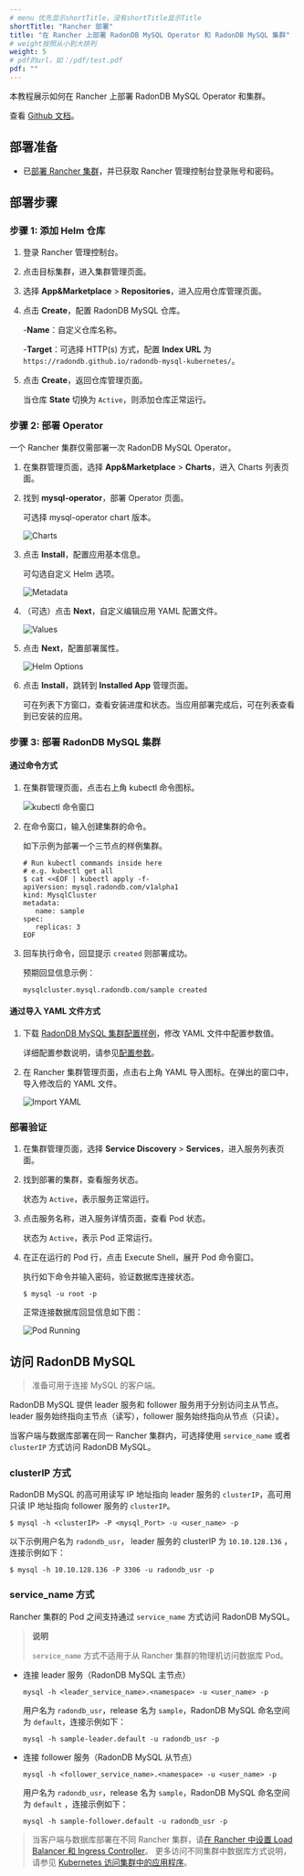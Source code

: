 ```yaml
---
# menu 优先显示shortTitle，没有shortTitle显示Title
shortTitle: "Rancher 部署"
title: "在 Rancher 上部署 RadonDB MySQL Operator 和 RadonDB MySQL 集群"
# weight按照从小到大排列
weight: 5
# pdf的url，如：/pdf/test.pdf
pdf: ""
---
```

本教程展示如何在 Rancher 上部署 RadonDB MySQL Operator 和集群。

查看 [Github 文档](https://github.com/radondb/radondb-mysql-kubernetes/blob/main/docs/zh-cn/deploy_radondb-mysql_operator_on_rancher.md)。

## 部署准备

- 已[部署 Rancher 集群](https://rancher.com/docs/rancher/v2.6/en/quick-start-guide/deployment/quickstart-manual-setup/)，并已获取 Rancher 管理控制台登录账号和密码。

## 部署步骤

### 步骤 1: 添加 Helm 仓库

1. 登录 Rancher 管理控制台。
2. 点击目标集群，进入集群管理页面。
3. 选择 **App&Marketplace** > **Repositories**，进入应用仓库管理页面。
4. 点击 **Create**，配置 RadonDB MySQL 仓库。

   -**Name**：自定义仓库名称。

   -**Target**：可选择 HTTP(s) 方式，配置 **Index URL** 为 `https://radondb.github.io/radondb-mysql-kubernetes/`。

5. 点击 **Create**，返回仓库管理页面。

   当仓库 **State** 切换为 `Active`，则添加仓库正常运行。

### 步骤 2: 部署 Operator

一个 Rancher 集群仅需部署一次 RadonDB MySQL Operator。

1. 在集群管理页面，选择 **App&Marketplace** > **Charts**，进入 Charts 列表页面。
2. 找到 **mysql-operator**，部署 Operator 页面。
   
   可选择 mysql-operator chart 版本。

   ![Charts](https://dbg-files.pek3b.qingstor.com/radondb_website/docs/RadonDB%20MySQL%20Kubernetes%20docs-zh-cn/mysql_operator_chart.png)

3. 点击 **Install**，配置应用基本信息。
   
   可勾选自定义 Helm 选项。

   ![Metadata](https://dbg-files.pek3b.qingstor.com/radondb_website/docs/RadonDB%20MySQL%20Kubernetes%20docs-zh-cn/mysql_operator_metadata.png)

4. （可选）点击 **Next**，自定义编辑应用 YAML 配置文件。

   ![Values](https://dbg-files.pek3b.qingstor.com/radondb_website/docs/RadonDB%20MySQL%20Kubernetes%20docs-zh-cn/mysql_operator_values.png)

5. 点击 **Next**，配置部署属性。

   ![Helm Options](https://dbg-files.pek3b.qingstor.com/radondb_website/docs/RadonDB%20MySQL%20Kubernetes%20docs-zh-cn/helm_options.png)

6. 点击 **Install**，跳转到 **Installed App** 管理页面。

   可在列表下方窗口，查看安装进度和状态。当应用部署完成后，可在列表查看到已安装的应用。

### 步骤 3: 部署 RadonDB MySQL 集群

#### 通过命令方式

1. 在集群管理页面，点击右上角 kubectl 命令图标。

   ![kubectl 命令窗口](https://dbg-files.pek3b.qingstor.com/radondb_website/docs/RadonDB%20MySQL%20Kubernetes%20docs-zh-cn/kubectl_command.png)

2. 在命令窗口，输入创建集群的命令。

   如下示例为部署一个三节点的样例集群。

   ```shell
   # Run kubectl commands inside here
   # e.g. kubectl get all
   $ cat <<EOF | kubectl apply -f-
   apiVersion: mysql.radondb.com/v1alpha1
   kind: MysqlCluster
   metadata:
      name: sample
   spec:
      replicas: 3
   EOF
   ```

3. 回车执行命令，回显提示 `created` 则部署成功。

   预期回显信息示例：

   ```shell
   mysqlcluster.mysql.radondb.com/sample created
   ```

#### 通过导入 YAML 文件方式

1. 下载 [RadonDB MySQL 集群配置样例](https://github.com/radondb/radondb-mysql-kubernetes/blob/main/config/samples/mysql_v1alpha1_mysqlcluster.yaml)，修改 YAML 文件中配置参数值。

   详细配置参数说明，请参见[配置参数](../configure_parameters)。

2. 在 Rancher 集群管理页面，点击右上角 YAML 导入图标。在弹出的窗口中，导入修改后的 YAML 文件。

   ![Import YAML](https://dbg-files.pek3b.qingstor.com/radondb_website/docs/RadonDB%20MySQL%20Kubernetes%20docs-zh-cn/import_yaml.png)

### 部署验证

1. 在集群管理页面，选择 **Service Discovery** > **Services**，进入服务列表页面。
2. 找到部署的集群，查看服务状态。
   
   状态为 `Active`，表示服务正常运行。

3. 点击服务名称，进入服务详情页面，查看 Pod 状态。

   状态为 `Active`，表示 Pod 正常运行。

4. 在正在运行的 Pod 行，点击 Execute Shell，展开 Pod 命令窗口。
   
   执行如下命令并输入密码，验证数据库连接状态。

   ```shell
   $ mysql -u root -p
   ```

   正常连接数据库回显信息如下图：

   ![Pod Running](https://dbg-files.pek3b.qingstor.com/radondb_website/docs/RadonDB%20MySQL%20Kubernetes%20docs-zh-cn/pod_running.png)

## 访问 RadonDB MySQL

> 准备可用于连接 MySQL 的客户端。

RadonDB MySQL 提供 leader 服务和 follower 服务用于分别访问主从节点。leader 服务始终指向主节点（读写），follower 服务始终指向从节点（只读）。

当客户端与数据库部署在同一 Rancher 集群内，可选择使用 `service_name` 或者 `clusterIP` 方式访问 RadonDB MySQL。

### clusterIP 方式

RadonDB MySQL 的高可用读写 IP 地址指向 leader 服务的 `clusterIP`，高可用只读 IP 地址指向 follower 服务的 `clusterIP`。

```shell
$ mysql -h <clusterIP> -P <mysql_Port> -u <user_name> -p
```

以下示例用户名为 `radondb_usr`， leader 服务的 clusterIP 为 `10.10.128.136` ，连接示例如下：

```shell
$ mysql -h 10.10.128.136 -P 3306 -u radondb_usr -p
```

### service_name 方式

Rancher 集群的 Pod 之间支持通过 `service_name` 方式访问 RadonDB MySQL。

> **说明**
> 
> `service_name` 方式不适用于从 Rancher 集群的物理机访问数据库 Pod。

* 连接 leader 服务（RadonDB MySQL 主节点）

    ```shell
    mysql -h <leader_service_name>.<namespace> -u <user_name> -p
    ```

   用户名为 `radondb_usr`，release 名为 `sample`，RadonDB MySQL 命名空间为 `default`，连接示例如下：

    ```shell
    mysql -h sample-leader.default -u radondb_usr -p
    ```

* 连接 follower 服务（RadonDB MySQL 从节点）

    ```shell
    mysql -h <follower_service_name>.<namespace> -u <user_name> -p
    ```

   用户名为 `radondb_usr`，release 名为 `sample`，RadonDB MySQL 命名空间为 `default` ，连接示例如下：

    ```shell
    mysql -h sample-follower.default -u radondb_usr -p  
    ```

> 当客户端与数据库部署在不同 Rancher 集群，请[在 Rancher 中设置 Load Balancer 和 Ingress Controller](https://rancher.com/docs/rancher/v2.6/en/k8s-in-rancher/load-balancers-and-ingress/)。
> 更多访问不同集群中数据库方式说明，请参见 [Kubernetes 访问集群中的应用程序](https://kubernetes.io/zh/docs/tasks/access-application-cluster/)。